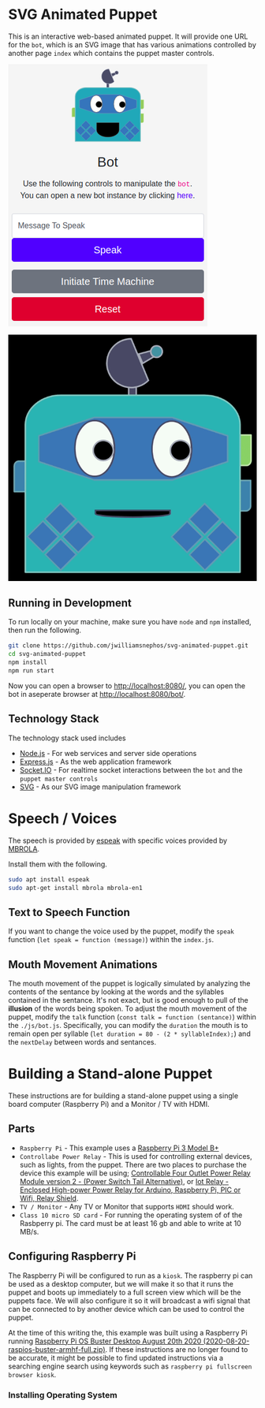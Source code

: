 # SVG Animated Puppet

This is an interactive web-based animated puppet.  It will provide one URL for the `bot`, which is an SVG image that has various animations controlled by another page `index` which contains the puppet master controls.

![Puppet Master Controls](./public/img/puppet_master_controls.png "Puppet Master Controls")

![Bot](./public/img/bot.gif "Bot")

## Running in Development

To run locally on your machine, make sure you have `node` and `npm` installed, then run the following.

```bash
git clone https://github.com/jwilliamsnephos/svg-animated-puppet.git
cd svg-animated-puppet
npm install
npm run start
```

Now you can open a browser to [http://localhost:8080/](http://localhost:8080/), you can open the bot in aseperate browser at [http://localhost:8080/bot/](http://localhost:8080/bot/).

## Technology Stack

The technology stack used includes

* [Node.js](https://nodejs.org/en/) - For web services and server side operations
* [Express.js](https://expressjs.com/) - As the web application framework
* [Socket.IO](https://socket.io/) - For realtime socket interactions between the `bot` and the `puppet master controls`
* [SVG](https://svgjs.com/docs/3.0/) - As our SVG image manipulation framework


# Speech / Voices

The speech is provided by [espeak](https://github.com/espeak-ng/espeak-ng) with specific voices provided by [MBROLA](https://github.com/espeak-ng/espeak-ng/blob/master/docs/mbrola.md).

Install them with the following.

```bash
sudo apt install espeak
sudo apt-get install mbrola mbrola-en1
```

## Text to Speech Function

If you want to change the voice used by the puppet, modify the `speak` function (`let speak = function (message)`) within the `index.js`.

## Mouth Movement Animations

The mouth movement of the puppet is logically simulated by analyzing the contents of the sentance by looking at the words and the syllables contained in the sentance.  It's not exact, but is good enough to pull of the **illusion** of the words being spoken.  To adjust the mouth movement of the puppet, modify the `talk` function (`const talk = function (sentance)`) within the `./js/bot.js`. Specifically, you can modify the `duration` the mouth is to remain open per syllable (`let duration = 80 - (2 * syllableIndex);`) and the `nextDelay` between words and sentances.

# Building a Stand-alone Puppet

These instructions are for building a stand-alone puppet using a single board computer (Raspberry Pi) and a Monitor / TV with HDMI.

## Parts

* `Raspberry Pi` - This example uses a [Raspberry Pi 3 Model B+](https://www.raspberrypi.org/products/raspberry-pi-3-model-b-plus/)
* `Controllabe Power Relay` - This is used for controlling external devices, such as lights, from the puppet.  There are two places to purchase the device this example will be using; [Controllable Four Outlet Power Relay Module version 2 - (Power Switch Tail Alternative)](https://www.adafruit.com/product/2935), or [Iot Relay - Enclosed High-power Power Relay for Arduino, Raspberry Pi, PIC or Wifi, Relay Shield](https://www.amazon.com/Iot-Relay-Enclosed-High-Power-Raspberry/dp/B00WV7GMA2).
* `TV / Monitor` - Any TV or Monitor that supports `HDMI` should work.
* `Class 10 micro SD card` - For running the operating system of of the Rasbperry pi.  The card must be at least 16 gb and able to write at 10 MB/s.

## Configuring Raspberry Pi

The Raspberry Pi will be configured to run as a `kiosk`.  The raspberry pi can be used as a desktop computer, but we will make it so that it runs the puppet and boots up immediately to a full screen view which will be the puppets face.  We will also configure it so it will broadcast a wifi signal that can be connected to by another device which can be used to control the puppet.

At the time of this writing the, this example was built using a Raspberry Pi running [Raspberry Pi OS Buster Desktop August 20th 2020 (2020-08-20-raspios-buster-armhf-full.zip)](https://www.raspberrypi.org/downloads/raspberry-pi-os/).  If these instructions are no longer found to be accurate, it might be possible to find updated instructions via a searching engine search using keywords such as `raspberry pi fullscreen browser kiosk`.

### Installing Operating System